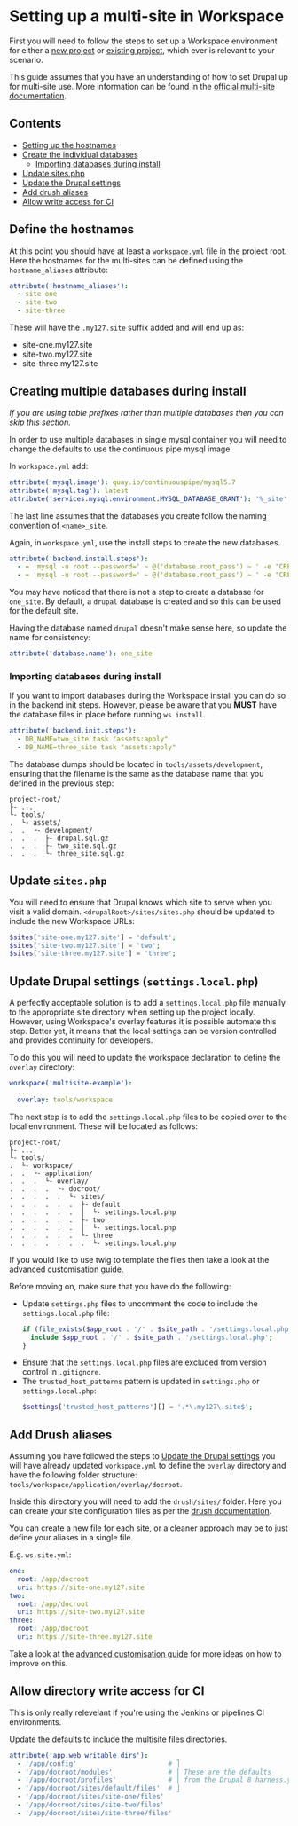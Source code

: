# Setting up a multi-site in Workspace

First you will need to follow the steps to set up a Workspace environment for either a [new project] or [existing project], which ever is relevant to your scenario.

This guide assumes that you have an understanding of how to set Drupal up for multi-site use. More information can be found in the [official multi-site documentation](https://www.drupal.org/docs/8/multisite).

## Contents
* [Setting up the hostnames](#define-the-hostnames)
* [Create the individual databases](#creating-multiple-databases-during-install)
  * [Importing databases during install](#importing-databases-during-install)
* [Update sites.php](#update-sitesphp)
* [Update the Drupal settings]
* [Add drush aliases](#add-drush-aliases)
* [Allow write access for CI](#allow-directory-write-access-for-ci)


## Define the hostnames
At this point you should have at least a `workspace.yml` file in the project root.  
Here the hostnames for the multi-sites can be defined using the `hostname_aliases` attribute:
```yaml
attribute('hostname_aliases'):
  - site-one
  - site-two
  - site-three
```

These will have the `.my127.site` suffix added and will end up as:
* site-one.my127.site
* site-two.my127.site
* site-three.my127.site


## Creating multiple databases during install
_If you are using table prefixes rather than multiple databases then you can skip this section._

In order to use multiple databases in single mysql container you will need to change the defaults to use the continuous pipe mysql image.

In `workspace.yml` add:
```yaml
attribute('mysql.image'): quay.io/continuouspipe/mysql5.7
attribute('mysql.tag'): latest
attribute('services.mysql.environment.MYSQL_DATABASE_GRANT'): '%_site'
```
The last line assumes that the databases you create follow the naming convention of `<name>_site`.

Again, in `workspace.yml`, use the install steps to create the new databases.  
```yaml
attribute('backend.install.steps'):
  - = 'mysql -u root --password=' ~ @('database.root_pass') ~ ' -e "CREATE DATABASE IF NOT EXISTS two_site"'
  - = 'mysql -u root --password=' ~ @('database.root_pass') ~ ' -e "CREATE DATABASE IF NOT EXISTS three_site"'
```
You may have noticed that there is not a step to create a database for `one_site`. By default, a `drupal` database is created and so this can be used for the default site.  

Having the database named `drupal` doesn't make sense here, so update the name for consistency:
```yaml
attribute('database.name'): one_site
``` 


### Importing databases during install
If you want to import databases during the Workspace install you can do so in the backend init steps. However, please be aware that you **MUST** have the database files in place before running `ws install`.

```yaml
attribute('backend.init.steps'):
  - DB_NAME=two_site task "assets:apply"
  - DB_NAME=three_site task "assets:apply"
```

The database dumps should be located in `tools/assets/development`, ensuring that the filename is the same as the database name that you defined in the previous step:
```
project-root/
├- ...
└- tools/
.  └- assets/
.  .  └- development/
.  .  .  ├- drupal.sql.gz   
.  .  .  ├- two_site.sql.gz
.  .  .  └- three_site.sql.gz
```

## Update `sites.php`
You will need to ensure that Drupal knows which site to serve when you visit a valid domain. `<drupalRoot>/sites/sites.php` should be updated to include the new Workspace URLs:
```php
$sites['site-one.my127.site'] = 'default';
$sites['site-two.my127.site'] = 'two';
$sites['site-three.my127.site'] = 'three';
``` 

## Update Drupal settings (`settings.local.php`)
A perfectly acceptable solution is to add a `settings.local.php` file manually to the appropriate site directory when setting up the project locally.  
However, using Workspace's overlay features it is possible automate this step. Better yet, it means that the local settings can be version controlled and provides continuity for developers.

To do this you will need to update the workspace declaration to define the `overlay` directory:
```yaml
workspace('multisite-example'):
  ...
  overlay: tools/workspace
``` 

The next step is to add the `settings.local.php` files to be copied over to the local environment. These will be located as follows:
```
project-root/
├- ...
└- tools/
.  └- workspace/
.  .  └- application/
.  .  .  └- overlay/
.  .  .  .  └- docroot/
.  .  .  .  .  └- sites/   
.  .  .  .  .  .  ├- default
.  .  .  .  .  .  ⎪  └- settings.local.php
.  .  .  .  .  .  ├- two
.  .  .  .  .  .  ⎪  └- settings.local.php
.  .  .  .  .  .  └- three
.  .  .  .  .  .  .  └- settings.local.php
```
If you would like to use twig to template the files then take a look at the [advanced customisation guide].

Before moving on, make sure that you have do the following:
* Update `settings.php` files to uncomment the code to include the `settings.local.php` file:
    ```php
    if (file_exists($app_root . '/' . $site_path . '/settings.local.php')) {
      include $app_root . '/' . $site_path . '/settings.local.php';
    }
    ```
* Ensure that the `settings.local.php` files are excluded from version control in `.gitignore`.
* The `trusted_host_patterns` pattern is updated in `settings.php` or `settings.local.php`:
    ```php
    $settings['trusted_host_patterns'][] = '.*\.my127\.site$';
    ```

## Add Drush aliases
Assuming you have followed the steps to [Update the Drupal settings] you will have already updated `workspace.yml` to define the `overlay` directory and have the following folder structure: `tools/workspace/application/overlay/docroot`.

Inside this directory you will need to add the `drush/sites/` folder. Here you can create your site configuration files as per the [drush documentation](https://docs.drush.org/en/master/usage/#site-aliases).

You can create a new file for each site, or a cleaner approach may be to just define your aliases in a single file.

E.g. `ws.site.yml`:
```yaml
one:
  root: /app/docroot
  uri: https://site-one.my127.site
two:
  root: /app/docroot
  uri: https://site-two.my127.site
three:
  root: /app/docroot
  uri: https://site-three.my127.site
```
Take a look at the [advanced customisation guide] for more ideas on how to improve on this.
 
## Allow directory write access for CI 
This is only really relevelant if you're using the Jenkins or pipelines CI environments.

Update the defaults to include the multisite files directories.
```yaml
attribute('app.web_writable_dirs'):
  - '/app/config'                       # ⎤
  - '/app/docroot/modules'              # ⎪ These are the defaults
  - '/app/docroot/profiles'             # ⎪ from the Drupal 8 harness.yml
  - '/app/docroot/sites/default/files'  # ⎦
  - '/app/docroot/sites/site-one/files'
  - '/app/docroot/sites/site-two/files'
  - '/app/docroot/sites/site-three/files'
```

[new project]: new-project.md
[existing project]: existing-project.md
[advanced customisation guide]: ../customise/advanced.md
[Update the Drupal settings]: #update-drupal-settings-settingslocalphp
